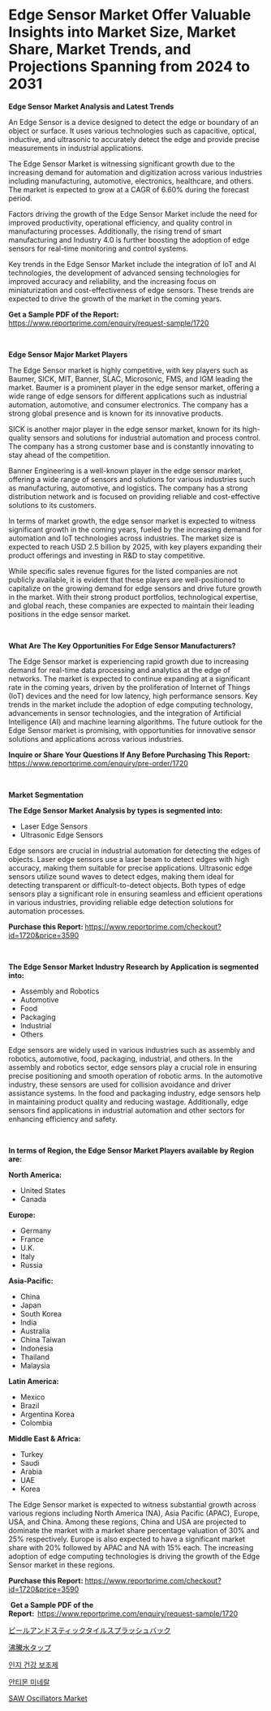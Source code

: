 <p><h1>Edge Sensor Market Offer Valuable Insights into Market Size, Market Share, Market Trends, and Projections Spanning from 2024 to 2031</h1></p><p><strong>Edge Sensor Market Analysis and Latest Trends</strong></p>
<p><p>An Edge Sensor is a device designed to detect the edge or boundary of an object or surface. It uses various technologies such as capacitive, optical, inductive, and ultrasonic to accurately detect the edge and provide precise measurements in industrial applications.</p><p>The Edge Sensor Market is witnessing significant growth due to the increasing demand for automation and digitization across various industries including manufacturing, automotive, electronics, healthcare, and others. The market is expected to grow at a CAGR of 6.60% during the forecast period.</p><p>Factors driving the growth of the Edge Sensor Market include the need for improved productivity, operational efficiency, and quality control in manufacturing processes. Additionally, the rising trend of smart manufacturing and Industry 4.0 is further boosting the adoption of edge sensors for real-time monitoring and control systems.</p><p>Key trends in the Edge Sensor Market include the integration of IoT and AI technologies, the development of advanced sensing technologies for improved accuracy and reliability, and the increasing focus on miniaturization and cost-effectiveness of edge sensors. These trends are expected to drive the growth of the market in the coming years.</p></p>
<p><strong>Get a Sample PDF of the Report:&nbsp;</strong> <a href="https://www.reportprime.com/enquiry/request-sample/1720">https://www.reportprime.com/enquiry/request-sample/1720</a></p>
<p>&nbsp;</p>
<p><strong>Edge Sensor Major Market Players</strong></p>
<p><p>The Edge Sensor market is highly competitive, with key players such as Baumer, SICK, MIT, Banner, SLAC, Microsonic, FMS, and IGM leading the market. Baumer is a prominent player in the edge sensor market, offering a wide range of edge sensors for different applications such as industrial automation, automotive, and consumer electronics. The company has a strong global presence and is known for its innovative products.</p><p>SICK is another major player in the edge sensor market, known for its high-quality sensors and solutions for industrial automation and process control. The company has a strong customer base and is constantly innovating to stay ahead of the competition.</p><p>Banner Engineering is a well-known player in the edge sensor market, offering a wide range of sensors and solutions for various industries such as manufacturing, automotive, and logistics. The company has a strong distribution network and is focused on providing reliable and cost-effective solutions to its customers.</p><p>In terms of market growth, the edge sensor market is expected to witness significant growth in the coming years, fueled by the increasing demand for automation and IoT technologies across industries. The market size is expected to reach USD 2.5 billion by 2025, with key players expanding their product offerings and investing in R&D to stay competitive.</p><p>While specific sales revenue figures for the listed companies are not publicly available, it is evident that these players are well-positioned to capitalize on the growing demand for edge sensors and drive future growth in the market. With their strong product portfolios, technological expertise, and global reach, these companies are expected to maintain their leading positions in the edge sensor market.</p></p>
<p>&nbsp;</p>
<p><strong>What Are The Key Opportunities For Edge Sensor Manufacturers?</strong></p>
<p><p>The Edge Sensor market is experiencing rapid growth due to increasing demand for real-time data processing and analytics at the edge of networks. The market is expected to continue expanding at a significant rate in the coming years, driven by the proliferation of Internet of Things (IoT) devices and the need for low latency, high performance sensors. Key trends in the market include the adoption of edge computing technology, advancements in sensor technologies, and the integration of Artificial Intelligence (AI) and machine learning algorithms. The future outlook for the Edge Sensor market is promising, with opportunities for innovative sensor solutions and applications across various industries.</p></p>
<p><strong>Inquire or Share Your Questions If Any Before Purchasing This Report:</strong> <a href="https://www.reportprime.com/enquiry/pre-order/1720">https://www.reportprime.com/enquiry/pre-order/1720</a></p>
<p>&nbsp;</p>
<p><strong>Market Segmentation</strong></p>
<p><strong>The Edge Sensor Market Analysis by types is segmented into:</strong></p>
<p><ul><li>Laser Edge Sensors</li><li>Ultrasonic Edge Sensors</li></ul></p>
<p><p>Edge sensors are crucial in industrial automation for detecting the edges of objects. Laser edge sensors use a laser beam to detect edges with high accuracy, making them suitable for precise applications. Ultrasonic edge sensors utilize sound waves to detect edges, making them ideal for detecting transparent or difficult-to-detect objects. Both types of edge sensors play a significant role in ensuring seamless and efficient operations in various industries, providing reliable edge detection solutions for automation processes.</p></p>
<p><strong>Purchase this Report:&nbsp;</strong><a href="https://www.reportprime.com/checkout?id=1720&price=3590">https://www.reportprime.com/checkout?id=1720&price=3590</a></p>
<p>&nbsp;</p>
<p><strong>The Edge Sensor Market Industry Research by Application is segmented into:</strong></p>
<p><ul><li>Assembly and Robotics</li><li>Automotive</li><li>Food</li><li>Packaging</li><li>Industrial</li><li>Others</li></ul></p>
<p><p>Edge sensors are widely used in various industries such as assembly and robotics, automotive, food, packaging, industrial, and others. In the assembly and robotics sector, edge sensors play a crucial role in ensuring precise positioning and smooth operation of robotic arms. In the automotive industry, these sensors are used for collision avoidance and driver assistance systems. In the food and packaging industry, edge sensors help in maintaining product quality and reducing wastage. Additionally, edge sensors find applications in industrial automation and other sectors for enhancing efficiency and safety.</p></p>
<p>&nbsp;</p>
<p><strong>In terms of Region, the Edge Sensor Market Players available by Region are:</strong></p>
<p>
    <p> <strong> North America: </strong>
        <ul>
            <li>United States</li>
            <li>Canada</li>
        </ul>
        </p> 
    <p> <strong> Europe: </strong>
        <ul>
            <li>Germany</li>
            <li>France</li>
            <li>U.K.</li>
            <li>Italy</li>
            <li>Russia</li>
        </ul>
        </p> 
    <p> <strong> Asia-Pacific: </strong>
        <ul>
            <li>China</li>
            <li>Japan</li>
            <li>South Korea</li>
            <li>India</li>
            <li>Australia</li>
            <li>China Taiwan</li>
            <li>Indonesia</li>
            <li>Thailand</li>
            <li>Malaysia</li>
        </ul>
        </p> 
    <p> <strong> Latin America: </strong>
        <ul>
            <li>Mexico</li>
            <li>Brazil</li>
            <li>Argentina Korea</li>
            <li>Colombia</li>
        </ul>
        </p> 
    <p> <strong> Middle East & Africa: </strong>
        <ul>
            <li>Turkey</li>
            <li>Saudi</li>
            <li>Arabia</li>
            <li>UAE</li>
            <li>Korea</li>
        </ul>
    </p>
    </p>
<p><p>The Edge Sensor market is expected to witness substantial growth across various regions including North America (NA), Asia Pacific (APAC), Europe, USA, and China. Among these regions, China and USA are projected to dominate the market with a market share percentage valuation of 30% and 25% respectively. Europe is also expected to have a significant market share with 20% followed by APAC and NA with 15% each. The increasing adoption of edge computing technologies is driving the growth of the Edge Sensor market in these regions.</p></p>
<p><strong>Purchase this Report: </strong><a href="https://www.reportprime.com/checkout?id=1720&price=3590">https://www.reportprime.com/checkout?id=1720&price=3590</a></p>
<p>&nbsp;<strong>Get a Sample PDF of the Report:&nbsp;&nbsp;</strong><a href="https://www.reportprime.com/enquiry/request-sample/1720">https://www.reportprime.com/enquiry/request-sample/1720</a></p>
<p><strong></strong></p>
<p><p><a href="https://github.com/efcvopdgkdx128/Market-Research-Report-List-1/blob/main/212412710082.md">ピールアンドスティックタイルスプラッシュバック</a></p><p><a href="https://medium.com/@vedakuvlis2023/%E6%B2%B8%E9%A8%B0%E6%B0%B4%E3%82%BF%E3%83%83%E3%83%97%E3%81%AE%E5%B8%82%E5%A0%B4%E3%83%AC%E3%83%9D%E3%83%BC%E3%83%88%E3%81%AF-%E3%81%93%E3%81%AE%E5%B8%82%E5%A0%B4%E3%81%AE%E6%9C%80%E6%96%B0%E3%81%AE%E3%83%88%E3%83%AC%E3%83%B3%E3%83%89%E3%82%84%E6%88%90%E9%95%B7%E3%81%AE%E6%A9%9F%E4%BC%9A%E3%82%92%E6%98%8E%E3%82%89%E3%81%8B%E3%81%AB%E3%81%97%E3%81%A6%E3%81%84%E3%81%BE%E3%81%99-74cfb5a1d7de">沸騰水タップ</a></p><p><a href="https://github.com/bunxhcci35271755/Market-Research-Report-List-1/blob/main/70651439481.md">인지 건강 보조제</a></p><p><a href="https://medium.com/@percymckty3ytenzie89676/%EC%95%88%ED%8B%B0%EB%AA%AC-%EA%B4%91%EB%AC%BC-%EC%8B%9C%EC%9E%A5-%EC%9C%A0%ED%98%95-%EC%9D%91%EC%9A%A9-%EB%B0%8F-%EC%A7%80%EB%A6%AC%EB%B3%84%EB%A1%9C-%EC%A2%85%ED%95%A9-%ED%8F%89%EA%B0%80-3398ae6dde14">안티몬 미네랄</a></p><p><a href="https://github.com/bobicer/Market-Research-Report-List-2/blob/main/saw-oscillators-market.md">SAW Oscillators Market</a></p></p>